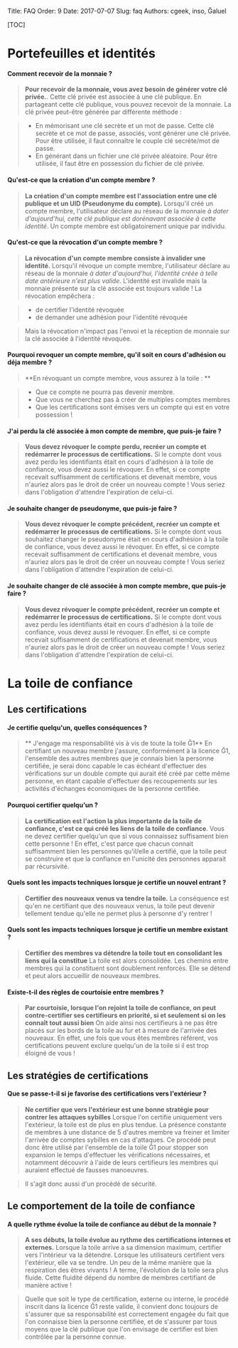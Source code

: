 Title: FAQ
Order: 9
Date: 2017-07-07
Slug: faq
Authors: cgeek, inso, Ğaluel

[TOC]

# Portefeuilles et identités

#### Comment recevoir de la monnaie ?

> **Pour recevoir de la monnaie, vous avez besoin de générer votre clé privée.**. Cette clé privée est associée à une clé publique. En partageant cette clé publique, vous pouvez recevoir de la monnaie. La clé privée peut-être générée par différente méthode :  

> - En mémorisant une clé secrète et un mot de passe. Cette clé secrète et ce mot de passe, associés, vont générer une clé privée. Pour être utilisée, il faut connaître le couple clé secrète/mot de passe.
> - En générant dans un fichier une clé privée aléatoire. Pour être utilisée, il faut être en possession du fichier de clé privée.

#### Qu'est-ce que la création d'un compte membre ?

> **La création d'un compte membre est l'association entre une clé publique et un UID (Pseudonyme du compte).**
Lorsqu'il créé un compte membre, l'utilisateur déclare au réseau de la monnaie *à dater d'aujourd'hui, cette clé publique est dorénavant associée à cette identité*. Un compte membre est obligatoirement unique par individu.

#### Qu'est-ce que la révocation d'un compte membre ?

> **La révocation d'un compte membre consiste à invalider une identité.**
Lorsqu'il révoque un compte membre, l'utilisateur déclare au réseau de la monnaie *à dater d'aujourd'hui, l'identité créée à telle date antérieure n'est plus valide*. L'identité est invalide mais la monnaie présente sur la clé associée est toujours valide ! La révocation empêchera :  

> - de certifier l'identité révoquée
> - de demander une adhésion pour l'identité révoquée  

> Mais la révocation n'impact pas l'envoi et la réception de monnaie sur la clé associée à l'identité révoquée.

#### Pourquoi revoquer un compte membre, qu'il soit en cours d'adhésion ou déja membre ?

> **En révoquant un compte membre, vous assurez à la toile : **

> - Que ce compte ne pourra pas devenir membre. 
> - Que vous ne cherchez pas à créer de multiples comptes membres
> - Que les certifications sont émises vers un compte qui est en votre possession !

#### J'ai perdu la clé associée à mon compte de membre, que puis-je faire ?

> **Vous devez révoquer le compte perdu, recréer un compte et redémarrer le processus de certifications.**
Si le compte dont vous avez perdu les identifiants était en cours d'adhésion à la toile de confiance, vous devez aussi le révoquer. En effet, si ce compte recevait suffisamment de certifications et devenait membre, vous n'auriez alors pas le droit de créer un nouveau compte ! Vous seriez dans l'obligation d'attendre l'expiration de celui-ci.

#### Je souhaite changer de pseudonyme, que puis-je faire ?

> **Vous devez révoquer le compte précédent, recréer un compte et redémarrer le processus de certifications.**
Si le compte dont vous souhaitez changer le pseudonyme était en cours d'adhésion à la toile de confiance, vous devez aussi le révoquer. En effet, si ce compte recevait suffisamment de certifications et devenait membre, vous n'auriez alors pas le droit de créer un nouveau compte ! Vous seriez dans l'obligation d'attendre l'expiration de celui-ci.

#### Je souhaite changer de clé associée à mon compte membre, que puis-je faire ?

> **Vous devez révoquer le compte précédent, recréer un compte et redémarrer le processus de certifications.**
Si le compte dont vous avez perdu les identifiants était en cours d'adhésion à la toile de confiance, vous devez aussi le révoquer. En effet, si ce compte recevait suffisamment de certifications et devenait membre, vous n'auriez alors pas le droit de créer un nouveau compte ! Vous seriez dans l'obligation d'attendre l'expiration de celui-ci.



# La toile de confiance

## Les certifications 

#### Je certifie quelqu'un, quelles conséquences ?

>** J'engage ma responsabilité vis à vis de toute la toile Ğ1**
En certifiant un nouveau membre j'assure, conformément à la licence Ğ1, l'ensemble des autres membres que je connais bien la personne certifiée, je serai donc capable le cas échéant d'effectuer des vérifications sur un double compte qui aurait été créé par cette même personne, en étant capable d'effectuer des recoupements sur les activités d'échanges économiques de la personne certifiée.

#### Pourquoi certifier quelqu'un ?

> **La certification est l'action la plus importante de la toile de confiance, c'est ce qui créé les liens de la toile de confiance**. Vous ne devez certifier quelqu'un que si vous connaissez suffisament bien cette personne ! En effet, c'est parce que chacun connait suffisamment bien les personnes qu'il/elle a certifié, que la toile peut se construire et que la confiance en l'unicité des personnes apparait par récursivité.

#### Quels sont les impacts techniques lorsque je certifie un nouvel entrant ?

> **Certifier des nouveaux venus va tendre la toile.**
La conséquence est qu'en ne certifiant que des nouveaux venus, la toile peut devenir tellement tendue qu'elle ne permet plus à personne d'y rentrer !

#### Quels sont les impacts techniques lorsque je certifie un membre existant ?

> **Certifier des membres va détendre la toile tout en consolidant les liens qui la constitue**
La toile est alors consolidée. Les chemins entre membres qui la constituent sont doublement renforcés. Elle se détend et peut alors accueillir de nouveaux membres.

#### Existe-t-il des règles de courtoisie entre membres ?

> **Par courtoisie, lorsque l'on rejoint la toile de confiance, on peut contre-certifier ses certifieurs en priorité, si et seulement si on les connaît tout aussi bien**
On aide ainsi nos certifieurs à ne pas être placés sur les bords de la toile au fur et à mesure de l'arrivée des nouveaux. En effet, une fois que vous êtes membres référent, vos certifications peuvent exclure quelqu'un de la toile si il est trop éloigné de vous !

## Les stratégies de certifications

#### Que se passe-t-il si je favorise des certifications vers l'extérieur ?

> **Ne certifier que vers l'extérieur est une bonne stratégie pour contrer les attaques sybilles**
Lorsque l'on certifie uniquement vers l'extérieur, la toile est de plus en plus tendue. La présence constante de membres à une distance de 5 d'autres membre va freiner et limiter l'arrivée de comptes sybilles en cas d'attaques. Ce procédé peut donc être utilisé par l'ensemble de la toile Ğ1 pour stopper son expansion le temps d'effectuer les vérifications nécessaires, et notamment découvrir à l'aide de leurs certifieurs les membres qui auraient effectué de fausses manoeuvres.

> Il s'agit donc aussi d'un procédé de sécurité.

## Le comportement de la toile de confiance

#### A quelle rythme évolue la toile de confiance au début de la monnaie ?

> **A ses débuts, la toile évolue au rythme des certifications internes et externes.**
Lorsque la toile arrive a sa dimension maximum, certifier vers l'intérieur va la détendre. Lorsque les utilisateurs certifient vers l'extérieur, elle va se tendre. Un peu de la même manière que la respiration des êtres vivants ! A terme, l'évolution de la toile sera plus fluide. Cette fluidité dépend du nombre de membres certifiant de manière active ! 

> Quelle que soit le type de certification, externe ou interne, le procédé inscrit dans la licence Ğ1 reste valide, il convient donc toujours de s'assurer que sa responsabilité est correctement engagée du fait que l'on connaisse bien la personne certifiée, et de s'assurer par tous moyens que la clé publique que l'on envisage de certifier est bien contrôlée par la personne connue.


